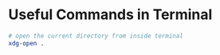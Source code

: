 # Useful Commands in Terminal

```bash
# open the current directory from inside terminal
xdg-open .
```